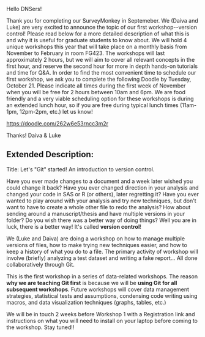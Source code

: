 
Hello DNSers!

Thank you for completing our SurveyMonkey in Septemeber. We (Daiva and Luke) are very excited to announce the topic of our first workshop--version control! Please read below for a more detailed description of what this is and why it is useful for graduate students to know about. We will hold 4 unique workshops this year that will take place on a monthly basis from November to February in room FG423. The workshops will last approximately 2 hours, but we will aim to cover all relevant concepts in the first hour, and reserve the second hour for more in depth hands-on tutorials and time for Q&A. In order to find the most convenient time to schedule our first workshop, we ask you to complete the following Doodle by Tuesday, October 21. Please indicate all times during the first week of November when you will be free for 2 hours between 10am and 6pm. We are food friendly and a very viable scheduling option for these workshops is during an extended lunch hour, so if you are free during typical lunch times (11am-1pm, 12pm-2pm, etc.) let us know!

https://doodle.com/262w6e53rncc3m2r 

Thanks!
Daiva & Luke


## Extended Description: ##

Title: Let's "Git" started! An introduction to version control.

Have you ever made changes to a document and a week later wished you could change it back? Have you ever changed direction in your analysis and changed your code in SAS or R (or others), later regretting it?  Have you ever wanted to play around with your analysis and try new techniques, but don't want to have to create a whole other file to redo the analysis? How about sending around a manuscript/thesis and have multiple versions in your folder? Do you wish there was a better way of doing things? Well you are in luck, there is a better way! It's called **version control**!

We (Luke and Daiva) are doing a workshop on how to manage multiple versions of files, how to make trying new techniques easier, and how to keep a history of what you do to a file. The primary activity of workshop will involve (briefly) analyzing a test dataset and writing a fake report... All done collaboratively through Git.

This is the first workshop in a series of data-related workshops. The reason **why we are teaching Git first** is because we will be **using Git for all subsequent workshops**. Future workshops will cover data management strategies, statistical tests and assumptions, condensing code writing using macros, and data visualization techniques (graphs, tables, etc.) 

We will be in touch 2 weeks before Workshop 1 with a Registration link and instructions on what you will need to install on your laptop before coming to the workshop. Stay tuned!!